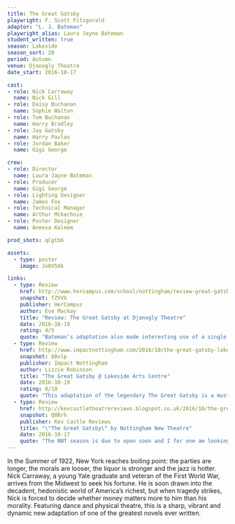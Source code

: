 ```yaml
---
title: The Great Gatsby
playwright: F. Scott Fitzgerald
adaptor: "L. J. Bateman"
playwright_alias: Laura Jayne Bateman
student_written: true
season: Lakeside
season_sort: 20
period: Autumn
venue: Djanogly Theatre
date_start: 2016-10-17

cast:
- role: Nick Carraway
  name: Nick Gill
- role: Daisy Buchanan
  name: Sophie Walton
- role: Tom Buchanan
  name: Harry Bradley
- role: Jay Gatsby
  name: Harry Pavlou
- role: Jordan Baker
  name: Gigi George

crew:
- role: Director
  name: Laura Jayne Bateman
- role: Producer
  name: Gigi George
- role: Lighting Designer
  name: James Fox
- role: Technical Manager
  name: Arthur Mckechnie
- role: Poster Designer
  name: Aneesa Kaleem

prod_shots: qCgtb6

assets:
  - type: poster
    image: Jx8V5Xk

links:
  - type: Review
    href: http://www.hercampus.com/school/nottingham/review-great-gatsby-djanogly-theatre
    snapshot: fZVVh
    publisher: HerCampus
    author: Eve Mackay
    title: "Review: The Great Gatsby at Djanogly Theatre"
    date: 2016-10-19
    rating: 4/5
    quote: "Bateman’s adaptation also made interesting use of a single white screen behind which actors were cast in silhouette, a technique that was really effective in showing two scenes simultaneously and creating a sense of history in the play. "
  - type: Review
    href: http://www.impactnottingham.com/2016/10/the-great-gatsby-lakeside-arts-centre/
    snapshot: 88vlp
    publisher: Impact Nottingham
    author: Lizzie Robinson
    title: "The Great Gatsby @ Lakeside Arts Centre"
    date: 2016-10-19
    rating: 8/10
    quote: "This adaptation of the legendary The Great Gatsby is a must see for any Fitzgerald fans out there, and this play can only make you love the novel even more! "
  - type: Review
    href: http://kevcastletheatrereviews.blogspot.co.uk/2016/10/the-great-gatsby-by-nottingham-new.html
    snapshot: Q0Rrh
    publisher: Kev Castle Reviews
    title: "\"The Great Gatsby\" by Nottingham New Theatre"
    date: 2016-10-17
    quote: "The NNT season is due to open soon and I for one am looking forward to seeing as much as I can of the season which will be performed at the New Theatre on the University campus. As a taster, this aperitif leaves me hungry for the main course.."
---
```


In the Summer of 1922, New York reaches boiling point: the parties are longer, the morals are looser, the liquor is stronger and the jazz is hotter. Nick Carraway, a young Yale graduate and veteran of the First World War, arrives from the Midwest to seek his fortune. He is soon drawn into the decadent, hedonistic world of America’s richest, but when tragedy strikes, Nick is forced to decide whether money matters more to him than his morality. Featuring dance and physical theatre, this is a sharp, vibrant and dynamic new adaptation of one of the greatest novels ever written.

